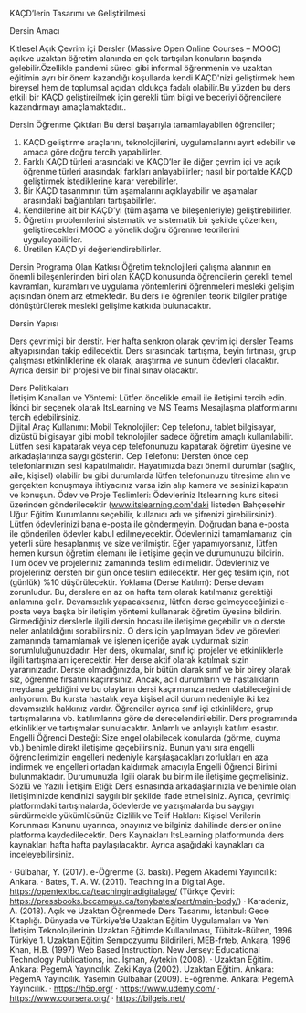 KAÇD’lerin Tasarımı ve Geliştirilmesi


Dersin Amacı 

Kitlesel Açık Çevrim içi Dersler (Massive Open Online Courses – MOOC) açıkve uzaktan öğretim alanında en çok tartışılan konuların başında  gelebilir.Özellikle pandemi süreci gibi informal öğrenmenin ve uzaktan eğitimin ayrı bir önem kazandığı koşullarda kendi KAÇD'nizi geliştirmek hem bireysel hem de toplumsal açıdan oldukça fadalı olabilir.Bu yüzden bu ders etkili bir KAÇD geliştireilmek için gerekli tüm bilgi ve beceriyi öğrencilere kazandırmayı amaçlamaktadır..

Dersin Öğrenme Çıktıları
Bu dersi başarıyla tamamlayabilen öğrenciler;
1.	KAÇD geliştirme araçlarını, teknolojilerini, uygulamalarını ayırt edebilir ve amaca göre doğru tercih yapabilirler.						
2.	Farklı KAÇD türleri arasındaki ve KAÇD’ler ile diğer çevrim içi ve açık öğrenme türleri arasındaki farkları anlayabilirler; nasıl bir portalde KAÇD geliştirmek istediklerine karar verebilirler.						
3.	Bir KAÇD tasarımının tüm aşamalarını açıklayabilir ve aşamalar arasındaki bağlantıları tartışabilirler. 						
4.	Kendilerine ait bir KAÇD’yi (tüm aşama ve bileşenleriyle)  geliştirebilirler.						
5.	Öğretim problemlerini sistematik ve sistematik bir şekilde çözerken, geliştirecekleri MOOC a yönelik doğru öğrenme teorilerini uygulayabilirler.						
6.	Üretilen KAÇD yi değerlendirebilirler.

Dersin Programa Olan Katkısı 
Öğretim teknolojileri çalışma alanının en önemli bileşenlerinden biri olan KAÇD konusunda öğrencilerin gerekli temel kavramları, kuramları ve uygulama yöntemlerini öğrenmeleri mesleki gelişim açısından önem arz etmektedir. Bu ders ile öğrenilen teorik bilgiler pratiğe dönüştürülerek mesleki gelişime katkıda bulunacaktır.

Dersin Yapısı

Ders çevrimiçi bir derstir. Her hafta senkron olarak çevrim içi dersler Teams altyapısından takip edilecektir. Ders sırasındaki tartışma, beyin fırtınası, grup çalışması etkinliklerine ek olarak, araştırma ve sunum ödevleri olacaktır. Ayrıca dersin bir projesi ve bir final sınav olacaktır. 


Ders Politikaları	
İletişim Kanalları ve Yöntemi: Lütfen öncelikle email ile iletişimi tercih edin. İkinci bir seçenek olarak ItsLearning ve MS Teams Mesajlaşma platformlarını tercih edebilirsiniz.  
Dijital Araç Kullanımı: 
Mobil Teknolojiler: Cep telefonu, tablet bilgisayar, dizüstü bilgisayar gibi mobil teknolojiler sadece öğretim amaçlı kullanılabilir. Lütfen sesi kapatarak veya cep telefonunuzu kapatarak öğretim üyesine ve arkadaşlarınıza saygı gösterin.
Cep Telefonu: Dersten önce cep telefonlarınızın sesi kapatılmalıdır. Hayatımızda bazı önemli durumlar (sağlık, aile, kişisel) olabilir bu gibi durumlarda lütfen telefonunuzu titreşime alın ve gerçekten konuşmaya ihtiyacınız varsa izin alıp kamera ve sesinizi kapatın ve konuşun.
Ödev ve Proje Teslimleri: Ödevleriniz Itslearning kurs sitesi üzerinden gönderilecektir (www.itslearning.com'daki listeden Bahçeşehir Uğur Eğitim Kurumlarını seçebilir, kullanıcı adı ve şifrenizi girebilirsiniz). Lütfen ödevlerinizi bana e-posta ile göndermeyin. Doğrudan bana e-posta ile gönderilen ödevler kabul edilmeyecektir. Ödevlerinizi tamamlamanız için yeterli süre hesaplanmış ve size verilmiştir. Eğer yapamıyorsanız, lütfen hemen kursun öğretim elemanı ile iletişime geçin ve durumunuzu bildirin. Tüm ödev ve projeleriniz zamanında teslim edilmelidir. Ödevleriniz ve projeleriniz dersten bir gün önce teslim edilecektir. Her geç teslim için, not (günlük) %10 düşürülecektir.
Yoklama (Derse Katılım): Derse devam zorunludur. Bu, derslere en az on hafta tam olarak katılmanız gerektiği anlamına gelir. Devamsızlık yapacaksanız, lütfen derse gelmeyeceğinizi e-posta veya başka bir iletişim yöntemi kullanarak öğretim üyesine bildirin. Girmediğiniz derslerle ilgili dersin hocası ile iletişime geçebilir ve o derste neler anlatıldığını sorabilirsiniz. O ders için yapılmayan ödev ve görevleri zamanında tamamlamak ve işlenen içeriğe ayak uydurmak sizin sorumluluğunuzdadır.
Her ders, okumalar, sınıf içi projeler ve etkinliklerle ilgili tartışmaları içerecektir. Her derse aktif olarak katılmak sizin yararınızadır. Derste olmadığınızda, bir bütün olarak sınıf ve bir birey olarak siz, öğrenme fırsatını kaçırırsınız. Ancak, acil durumların ve hastalıkların meydana geldiğini ve bu olayların dersi kaçırmanıza neden olabileceğini de anlıyorum. Bu kursta hastalık veya kişisel acil durum nedeniyle iki kez devamsızlık hakkınız vardır. Öğrenciler ayrıca sınıf içi etkinliklere, grup tartışmalarına vb. katılımlarına göre de derecelendirilebilir. Ders programında etkinlikler ve tartışmalar sunulacaktır. Anlamlı ve anlayışlı katılım esastır.
Engelli Öğrenci Desteği: Size engel olabilecek konularda (görme, duyma vb.) benimle direkt iletişime geçebilirsiniz. Bunun yanı sıra engelli öğrencilerimizin engelleri nedeniyle karşılaşacakları zorlukları en aza indirmek ve engelleri ortadan kaldırmak amacıyla Engelli Öğrenci Birimi bulunmaktadır. Durumunuzla ilgili olarak bu birim ile iletişime geçmelisiniz.
Sözlü ve Yazılı İletişim Etiği: 
Ders esnasında arkadaşlarınızla ve benimle olan iletişiminizde kendinizi saygılı bir şekilde ifade etmelisiniz. Ayrıca, çevrimiçi platformdaki tartışmalarda, ödevlerde ve yazışmalarda bu saygıyı sürdürmekle yükümlüsünüz
Gizlilik ve Telif Hakları: Kişisel Verilerin Korunması Kanunu uyarınca, onayınız ve bilginiz dahilinde dersler online platforma kaydedilecektir.
Ders Kaynakları
ItsLearning platformunda ders kaynakları hafta hafta paylaşılacaktır. Ayrıca aşağıdaki kaynakları da inceleyebilirsiniz.

·	Gülbahar, Y. (2017). e-Öğrenme (3. baskı). Pegem Akademi Yayıncılık: Ankara. · Bates, T. A. W. (2011). Teaching in a Digital Age. https://opentextbc.ca/teachinginadigitalage/ (Türkçe Çeviri: https://pressbooks.bccampus.ca/tonybates/part/main-body/)
·	Karadeniz, A. (2018). Açık ve Uzaktan Öğrenmede Ders Tasarımı, İstanbul: Gece Kitaplığı. Dünyada ve Türkiye’de Uzaktan Eğitim Uygulamaları ve Yeni İletişim Teknolojilerinin Uzaktan Eğitimde Kullanılması, Tübitak-Bülten, 1996 Türkiye 1. Uzaktan Eğitim Sempozyumu Bildirileri, MEB-frteb, Ankara, 1996 Khan, H.B. (1997) Web Based Instruction. New Jersey: Educational Technology Publications, inc. İşman, Aytekin (2008).
·	Uzaktan Eğitim. Ankara: PegemA Yayıncılık. Zeki Kaya (2002). Uzaktan Eğitim. Ankara: PegemA Yayıncılık. Yasemin Gülbahar (2009). E-öğrenme. Ankara: PegemA Yayıncılık.
·	https://h5p.org/ 
·	https://www.udemy.com/
·	https://www.coursera.org/
·	https://bilgeis.net/

